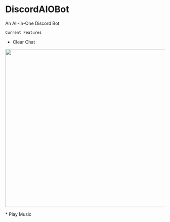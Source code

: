 # DiscordAIOBot
An All-in-One Discord Bot

```Current Features```

* Clear Chat
<p align="center">
<img src="https://github.com/Tureaud/DiscordAIOBot/blob/main/Image%20Assets/clearfunction.gif" width="600" height="500" />
</p>
* Play Music
